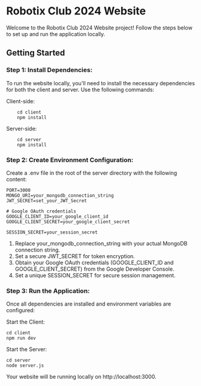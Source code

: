 # Robotix Club 2024 Website

Welcome to the Robotix Club 2024 Website project! Follow the steps below to set up and run the application locally.

## Getting Started

### Step 1: Install Dependencies: 
To run the website locally, you'll need to install the necessary dependencies for both the client and server. Use the following commands:

Client-side:
        
        cd client
        npm install

Server-side:
        
        cd server
        npm install

### Step 2: Create Environment Configuration: 
Create a .env file in the root of the server directory with the following content:

    PORT=3000
    MONGO_URI=your_mongodb_connection_string
    JWT_SECRET=set_your_JWT_Secret

    # Google OAuth credentials
    GOOGLE_CLIENT_ID=your_google_client_id
    GOOGLE_CLIENT_SECRET=your_google_client_secret

    SESSION_SECRET=your_session_secret

1. Replace your_mongodb_connection_string with your actual MongoDB connection string.
2. Set a secure JWT_SECRET for token encryption.
3. Obtain your Google OAuth credentials (GOOGLE_CLIENT_ID and GOOGLE_CLIENT_SECRET) from the Google Developer Console.
4. Set a unique SESSION_SECRET for secure session management.

### Step 3: Run the Application: 
Once all dependencies are installed and environment variables are configured:

Start the Client:
    
    cd client
    npm run dev

Start the Server:
    
    cd server
    node server.js

Your website will be running locally on http://localhost:3000.
